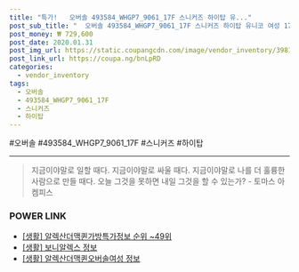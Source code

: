 ```yaml
--- 
title: "특가!   오버솔 493584_WHGP7_9061_17F 스니커즈 하이탑 유..." 
post_sub_title: "  오버솔 493584_WHGP7_9061_17F 스니커즈 하이탑 유니코 여성 17FW 알렉산더맥퀸" 
post_money: ₩ 729,600 
post_date: 2020.01.31 
post_img_url: https://static.coupangcdn.com/image/vendor_inventory/3981/ced1d052f8486916e89ae32af8dce190bb112253a597f106ad5ef0e6043d.jpg 
post_link_url: https://coupa.ng/bnLpRD 
categories: 
  - vendor_inventory 
tags: 
  - 오버솔 
  - 493584_WHGP7_9061_17F 
  - 스니커즈 
  - 하이탑 
--- 
```

  #오버솔 #493584_WHGP7_9061_17F #스니커즈 #하이탑 
<hr> 

> 지금이야말로 일할 때다. 지금이야말로 싸울 때다. 지금이야말로 나를 더 훌륭한 사람으로 만들 때다. 오늘 그것을 못하면 내일 그것을 할 수 있는가? - 토마스 아켐피스 


### POWER LINK

* <a href="https://blog.naver.com/fasyy4321/221772061242" target="_blank"> [생활] 알렉산더맥퀸가방특가정보 순위 ~49위</a>
* <a href="https://blog.naver.com/santokki14/221767620999" target="_blank"> [생활] 보니알렉스 정보 </a>
* <a href="https://blog.naver.com/santokki14/221769461969" target="_blank"> [생활] 알렉산더맥퀸오버솔여성 정보 </a>

